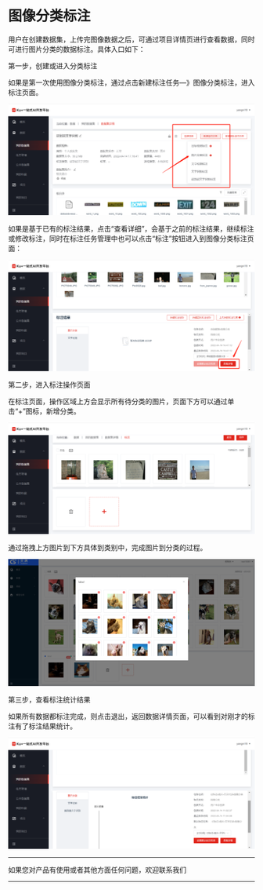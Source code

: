 # 图像分类标注

用户在创建数据集，上传完图像数据之后，可通过项目详情页进行查看数据，同时可进行图片分类的数据标注。具体入口如下：

第一步，创建或进入分类标注

如果是第一次使用图像分类标注，通过点击新建标注任务—》图像分类标注，进入标注页面。

![](../../../../../image/AI-and-Machine-Learning/NeuFoundry/images/dataset/ds-025.png) 
 
如果是基于已有的标注结果，点击“查看详细”，会基于之前的标注结果，继续标注或修改标注，同时在标注任务管理中也可以点击“标注”按钮进入到图像分类标注页面：

![](../../../../../image/AI-and-Machine-Learning/NeuFoundry/images/dataset/ds-026.png) 
 
第二步，进入标注操作页面

在标注页面，操作区域上方会显示所有待分类的图片，页面下方可以通过单击“+”图标，新增分类。

![](../../../../../image/AI-and-Machine-Learning/NeuFoundry/images/dataset/ds-027.png) 
 
通过拖拽上方图片到下方具体到类别中，完成图片到分类的过程。

![](../../../../../image/AI-and-Machine-Learning/NeuFoundry/images/dataset/ds-028.png) 
 
第三步，查看标注统计结果

如果所有数据都标注完成，则点击退出，返回数据详情页面，可以看到对刚才的标注有了标注结果统计。

![](../../../../../image/AI-and-Machine-Learning/NeuFoundry/images/dataset/ds-029.png) 


---

如果您对产品有使用或者其他方面任何问题，欢迎联系我们

---
